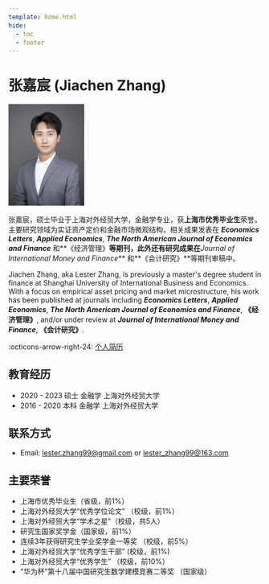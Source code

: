 ```yaml
---
template: home.html
hide:
  - toc
  - footer
---
```


# 张嘉宸 (Jiachen Zhang)

<img id="hide-on-large" src="/images/profile.png" width="30%">

张嘉宸，硕士毕业于上海对外经贸大学，金融学专业，获**上海市优秀毕业生**荣誉。主要研究领域为实证资产定价和金融市场微观结构，相关成果发表在 **_Economics Letters_**, **_Applied Economics_**, **_The North American Journal of Economics and Finance_** 和**《经济管理》**等期刊，此外还有研究成果在**_Journal of International Money and Finance_** 和**《会计研究》**等期刊审稿中。

Jiachen Zhang, aka Lester Zhang, is previously a master's degree student in finance at Shanghai University of International Business and Economics. With a focus on empirical asset pricing and market microstructure, his work has been published at journals including **_Economics Letters_**, **_Applied Economics_**, **_The North American Journal of Economics and Finance_**, **《经济管理》**, and/or under review at **_Journal of International Money and Finance_**, **《会计研究》**. 

:octicons-arrow-right-24: [个人简历]()

<!-- Mingze has a strong background in programming and received First Prize in the 2010 National Olympiad in Informatics in Provinces (NOIP). His PhD thesis involves large-scale textual analysis and novel machine learning application, leading to a $500,000 grant from the Australian Research Council (ARC) Discovery Project financing his postdoctoral fellowship. He also has a Grad.Cert. in computing from UNSW with High Distinction, on, e.g., database, crypto and distributed ledger technology.  -->


## 教育经历

- 2020 - 2023 硕士 金融学 上海对外经贸大学
- 2016 - 2020 本科 金融学 上海对外经贸大学


## 联系方式

- Email: [lester.zhang99@gmail.com](mailto:lester.zhang99@gmail.com) or [lester_zhang99@163.com](mailto:lester_zhang99@163.com)

## 主要荣誉

- 上海市优秀毕业生（省级，前1%）
- 上海对外经贸大学“优秀学位论文” （校级，前1%）
- 上海对外经贸大学“学术之星”（校级，共5人）
- 研究生国家奖学金（国家级，前1%）
- 连续3年获得研究生学业奖学金一等奖 （校级，前5%）
- 上海对外经贸大学“优秀学生干部” (校级，前1%)
- 上海对外经贸大学“优秀学生” （校级，前10%）
- “华为杯”第十八届中国研究生数学建模竞赛二等奖 （国家级）